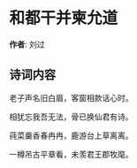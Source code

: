 # 和都干并柬允道

**作者**: 刘过

## 诗词内容

老子声名旧白眉，客窗相款话心时。

相犹忘我吾无法，骨已换仙君有诗。

莼菜羹香春冉冉，鹿游台上草离离。

一樽吊古平章看，未羡君王郡牧麾。

